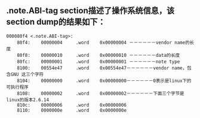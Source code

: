 .note.ABI-tag section描述了操作系统信息，该section dump的结果如下：
---------------------------------------------------------------
```
000080f4 <.note.ABI-tag>: 
    80f4:    00000004     .word    0x00000004 －－－－－－vendor name的长度 
    80f8:    00000010     .word    0x00000010 －－－－－－data的长度 
    80fc:    00000001     .word    0x00000001 －－－－－－note type 
    8100:    00554e47     .word    0x00554e47－－－－－－vendor name，包含GNU 这三个字符 
    8104:    00000000     .word    0x00000000－－－－－－0表示是linux下的可执行程序 
    8108:    00000002     .word    0x00000002－－－－－－下面三个字节是linux的版本2.6.14 
    810c:    00000006     .word    0x00000006 
    8110:    0000000e     .word    0x0000000e
```
